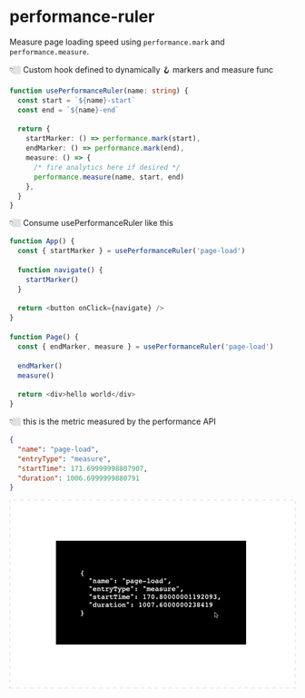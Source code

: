 # performance-ruler

Measure page loading speed using `performance.mark` and `performance.measure`.

👇🏼 Custom hook defined to dynamically 🪝 markers and measure func

```typescript
function usePerformanceRuler(name: string) {
  const start = `${name}-start`
  const end = `${name}-end`

  return {
    startMarker: () => performance.mark(start),
    endMarker: () => performance.mark(end),
    measure: () => {
      /* fire analytics here if desired */
      performance.measure(name, start, end)
    },
  }
}
```

👇🏼 Consume usePerformanceRuler like this

```typescript
function App() {
  const { startMarker } = usePerformanceRuler('page-load')

  function navigate() {
    startMarker()
  }

  return <button onClick={navigate} />
}

function Page() {
  const { endMarker, measure } = usePerformanceRuler('page-load')

  endMarker()
  measure()

  return <div>hello world</div>
}
```

👇🏼 this is the metric measured by the performance API

```json
{
  "name": "page-load",
  "entryType": "measure",
  "startTime": 171.69999998807907,
  "duration": 1006.6999999880791
}
```

![demo](./src/demo.gif)
